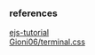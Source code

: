 ### references

[ejs-tutorial](https://scotch.io/tutorials/use-ejs-to-template-your-node-application)  
[Gioni06/terminal.css](https://github.com/Gioni06/terminal.css)